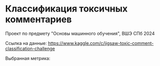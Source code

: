 # Классификация токсичных комментариев
Проект по предмету "Основы машинного обучения", ВШЭ СПб 2024

Ссылка на данные: https://www.kaggle.com/c/jigsaw-toxic-comment-classification-challenge

Выбранная метрика: 
